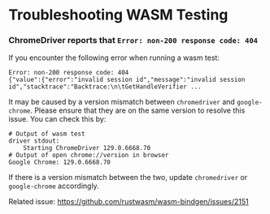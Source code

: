 # Troubleshooting WASM Testing

### ChromeDriver reports that `Error: non-200 response code: 404`

If you encounter the following error when running a wasm test:

```
Error: non-200 response code: 404
{"value":{"error":"invalid session id","message":"invalid session id","stacktrace":"Backtrace:\n\tGetHandleVerifier ...
```

It may be caused by a version mismatch between `chromedriver` and `google-chrome`. Please ensure that they are on the same version to resolve this issue. You can check this by:

```
# Output of wasm test
driver stdout:
    Starting ChromeDriver 129.0.6668.70
# Output of open chrome://version in browser
Google Chrome: 129.0.6668.70
```

If there is a version mismatch between the two, update `chromedriver` or `google-chrome` accordingly.

Related issue: https://github.com/rustwasm/wasm-bindgen/issues/2151
